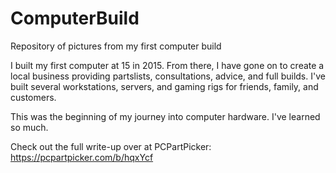 # ComputerBuild
Repository of pictures from my first computer build

I built my first computer at 15 in 2015. From there, I have gone on to create a local business providing partslists, consultations, advice, and full builds. I've built several workstations, servers, and gaming rigs for friends, family, and customers. 

This was the beginning of my journey into computer hardware. I've learned so much.

Check out the full write-up over at PCPartPicker: https://pcpartpicker.com/b/hqxYcf

